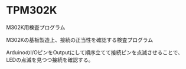 TPM302K
=======
M302K用検査プログラム

M302Kの基板製造上、接続の正当性を確認する検査プログラム

ArduinoのI/OピンをOutputにして順序立てて接続ピンを点滅させることで、LEDの点滅を見つつ接続を確認する。
